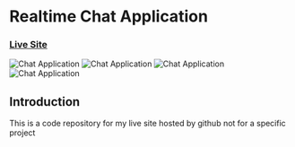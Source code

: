 # Realtime Chat Application

### [Live Site](https://saifmohamedo.github.io)

![Chat Application](https://i.ibb.co/pdgXTB3/Screenshot-2.png)
![Chat Application](https://i.ibb.co/Fx13n7c/Screenshot-3.png)
![Chat Application](https://i.ibb.co/XZYFzmK/Screenshot-4.png)
![Chat Application](https://i.ibb.co/GWwMM2y/Screenshot-5.png)
## Introduction
This is a code repository for my live site hosted by github not for a specific project
